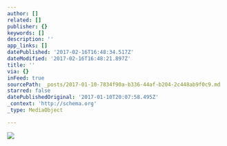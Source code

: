 ```yaml
---
author: []
related: []
publisher: {}
keywords: []
description: ''
app_links: []
datePublished: '2017-02-16T16:48:34.517Z'
dateModified: '2017-02-16T16:48:21.897Z'
title: ''
via: {}
inFeed: true
sourcePath: _posts/2017-01-10-7834f90a-b336-44af-b204-2c448ab9f0c9.md
starred: false
datePublishedOriginal: '2017-01-10T20:07:58.495Z'
_context: 'http://schema.org'
_type: MediaObject

---
```

<article style=""><img src="https://the-grid-user-content.s3-us-west-2.amazonaws.com/2a1871e3-fa30-4482-a07b-4ff49be2882d.gif" /></article>